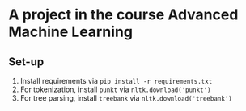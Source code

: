 # A project in the course Advanced Machine Learning

## Set-up

1. Install requirements via `pip install -r requirements.txt`
2. For tokenization, install `punkt` via  `nltk.download('punkt')`
3. For tree parsing, install `treebank` via  `nltk.download('treebank')`
